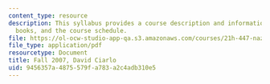 ```yaml
---
content_type: resource
description: This syllabus provides a course description and information on grading,
  books, and the course schedule.
file: https://ol-ocw-studio-app-qa.s3.amazonaws.com/courses/21h-447-nazi-germany-and-the-holocaust-fall-2004/9456357a4875579fa783a2c4adb310e5_MIT21H_447f04_syllf07.pdf
file_type: application/pdf
resourcetype: Document
title: Fall 2007, David Ciarlo
uid: 9456357a-4875-579f-a783-a2c4adb310e5
---
```

